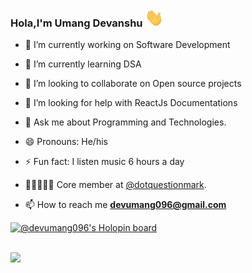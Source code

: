 ### Hola,I'm Umang Devanshu <img src="https://github.com/ABSphreak/ABSphreak/blob/master/gifs/Hi.gif" width="30">

- 🔭 I’m currently working on Software Development
- 🌱 I’m currently learning DSA
- 👯 I’m looking to collaborate on Open source projects
- 🤔 I’m looking for help with ReactJs Documentations
- 💬 Ask me about Programming and Technologies.
- 😄 Pronouns: He/his
- ⚡ Fun fact: I listen music 6 hours a day
- 🧑🏻‍🤝‍🧑🏾 Core member at [@dotquestionmark](https://www.linkedin.com/company/dot-questionmark).

- 📫 How to reach me **devumang096@gmail.com**

[![@devumang096's Holopin board](https://holopin.io/api/user/board?user=devumang096)](https://holopin.io/@devumang096)

<br>
<a href="https://github.com/devumang096">
  <img height="180em" src="http://github-readme-streak-stats.herokuapp.com?user=devumang096&theme=dark&hide_border=true" />
</a>
<br>
